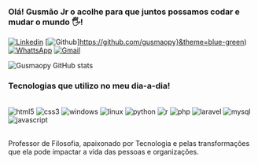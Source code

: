 ### Olá! Gusmão Jr o acolhe para que juntos possamos codar e mudar o mundo 🖐️!

[![Linkedin](https://img.shields.io/badge/LinkedIn-0077B5?style=for-the-badge&logo=linkedin&logoColor=white)](https://www.linkedin.com/in/celso-gusmao-215a8a113/)
[![Github](https://img.shields.io/badge/GitHub-100000?style=for-the-badge&logo=github&logoColor=white)]https://github.com/gusmaopy}&theme=blue-green)
[![WhattsApp](https://img.shields.io/badge/WhatsApp-25D366?style=for-the-badge&logo=whatsapp&logoColor=white)]()
[![Gmail](https://img.shields.io/badge/Gmail-D14836?style=for-the-badge&logo=gmail&logoColor=white)]()

![Gusmaopy GitHub stats](https://github-readme-stats.vercel.app/api?username=gusmaopy&show_icons=true&theme=radical)

### Tecnologias que utilizo no meu dia-a-dia!

<div style="display:inline_block"><br/>
    <img algn="center"alt=html5 src="https://img.shields.io/badge/HTML5-E34F26?style=for-the-badge&logo=html5&logoColor=white">
    <img algn="center"alt=css3 src="https://img.shields.io/badge/CSS3-1572B6?style=for-the-badge&logo=css3&logoColor=white">
    <img algn="center"alt=windows src="https://img.shields.io/badge/Windows-0078D6?style=for-the-badge&logo=windows&logoColor=white">
    <img algn="center"alt=linux src="https://img.shields.io/badge/Ubuntu-E95420?style=for-the-badge&logo=ubuntu&logoColor=white">
    <img algn="center"alt=python src="https://img.shields.io/badge/Python-14354C?style=for-the-badge&logo=python&logoColor=white">
    <img algn="center"alt=r src="https://img.shields.io/badge/R-276DC3?style=for-the-badge&logo=r&logoColor=white">
    <img algn="center"alt=php src="https://img.shields.io/badge/PHP-777BB4?style=for-the-badge&logo=php&logoColor=white">
    <img algn="center"alt=laravel src="https://img.shields.io/badge/Laravel-FF2D20?style=for-the-badge&logo=laravel&logoColor=white">
    <img algn="center"alt=mysql src="https://img.shields.io/badge/MySQL-00000F?style=for-the-badge&logo=mysql&logoColor=white">
    <img algn="center"alt=javascript src="https://img.shields.io/badge/JavaScript-F7DF1E?style=for-the-badge&logo=javascript&logoColor=black">
</div><br/>

Professor de Filosofia, apaixonado por Tecnologia e pelas transformações que ela pode impactar a vida das pessoas e organizações.

